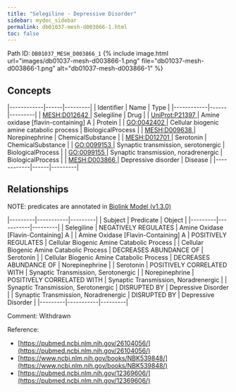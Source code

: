 ```yaml
---
title: "Selegiline - Depressive Disorder"
sidebar: mydoc_sidebar
permalink: db01037-mesh-d003866-1.html
toc: false 
---
```



Path ID: `DB01037_MESH_D003866_1`
{% include image.html url="images/db01037-mesh-d003866-1.png" file="db01037-mesh-d003866-1.png" alt="db01037-mesh-d003866-1" %}

## Concepts

|------------|------|---------|
| Identifier | Name | Type    |
|------------|------|---------|
| <a href="https://identifiers.org/MESH:D012642">MESH:D012642 </a> | Selegiline | Drug |
| <a href="https://identifiers.org/UniProt:P21397">UniProt:P21397 </a> | Amine oxidase [flavin-containing] A | Protein |
| <a href="https://identifiers.org/GO:0042402">GO:0042402 </a> | Cellular biogenic amine catabolic process | BiologicalProcess |
| <a href="https://identifiers.org/MESH:D009638">MESH:D009638 </a> | Norepinephrine | ChemicalSubstance |
| <a href="https://identifiers.org/MESH:D012701">MESH:D012701 </a> | Serotonin | ChemicalSubstance |
| <a href="https://identifiers.org/GO:0099153">GO:0099153 </a> | Synaptic transmission, serotonergic | BiologicalProcess |
| <a href="https://identifiers.org/GO:0099155">GO:0099155 </a> | Synaptic transmission, noradrenergic | BiologicalProcess |
| <a href="https://identifiers.org/MESH:D003866">MESH:D003866 </a> | Depressive disorder | Disease |
|------------|------|---------|

## Relationships


NOTE: predicates are annotated in <a href="https://github.com/biolink/biolink-model/releases/tag/v1.3.0">Biolink Model (v1.3.0)</a>

|---------|-----------|---------|
| Subject | Predicate | Object  |
|---------|-----------|---------|
| Selegiline | NEGATIVELY REGULATES | Amine Oxidase [Flavin-Containing] A |
| Amine Oxidase [Flavin-Containing] A | POSITIVELY REGULATES | Cellular Biogenic Amine Catabolic Process |
| Cellular Biogenic Amine Catabolic Process | DECREASES ABUNDANCE OF | Serotonin |
| Cellular Biogenic Amine Catabolic Process | DECREASES ABUNDANCE OF | Norepinephrine |
| Serotonin | POSITIVELY CORRELATED WITH | Synaptic Transmission, Serotonergic |
| Norepinephrine | POSITIVELY CORRELATED WITH | Synaptic Transmission, Noradrenergic |
| Synaptic Transmission, Serotonergic | DISRUPTED BY | Depressive Disorder |
| Synaptic Transmission, Noradrenergic | DISRUPTED BY | Depressive Disorder |
|---------|-----------|---------|

Comment: Withdrawn

Reference: 
  - [https://pubmed.ncbi.nlm.nih.gov/26104056/](https://pubmed.ncbi.nlm.nih.gov/26104056/)
  - [https://www.ncbi.nlm.nih.gov/books/NBK539848/](https://www.ncbi.nlm.nih.gov/books/NBK539848/)
  - [https://pubmed.ncbi.nlm.nih.gov/12369606/](https://pubmed.ncbi.nlm.nih.gov/12369606/)
